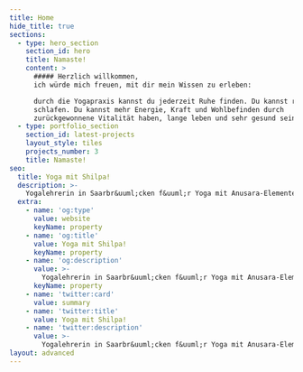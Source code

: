 ```yaml
---
title: Home
hide_title: true
sections:
  - type: hero_section
    section_id: hero
    title: Namaste!
    content: >
      ##### Herzlich willkommen,
      ich würde mich freuen, mit dir mein Wissen zu erleben:

      durch die Yogapraxis kannst du jederzeit Ruhe finden. Du kannst ruhig
      schlafen. Du kannst mehr Energie, Kraft und Wohlbefinden durch
      zurückgewonnene Vitalität haben, lange leben und sehr gesund sein.
  - type: portfolio_section
    section_id: latest-projects
    layout_style: tiles
    projects_number: 3
    title: Namaste!
seo:
  title: Yoga mit Shilpa!
  description: >-
    Yogalehrerin in Saarbr&uuml;cken f&uuml;r Yoga mit Anusara-Elementen, Hormonyoga, Yogatherapie. Gewinne durch Yoga an Ruhe, Kraft und Wohlbefinden.
  extra:
    - name: 'og:type'
      value: website
      keyName: property
    - name: 'og:title'
      value: Yoga mit Shilpa!
      keyName: property
    - name: 'og:description'
      value: >-
        Yogalehrerin in Saarbr&uuml;cken f&uuml;r Yoga mit Anusara-Elementen, Hormonyoga, Yogatherapie. Gewinne durch Yoga an Ruhe, Kraft und Wohlbefinden.
      keyName: property
    - name: 'twitter:card'
      value: summary
    - name: 'twitter:title'
      value: Yoga mit Shilpa!
    - name: 'twitter:description'
      value: >-
        Yogalehrerin in Saarbr&uuml;cken f&uuml;r Yoga mit Anusara-Elementen, Hormonyoga, Yogatherapie. Gewinne durch Yoga an Ruhe, Kraft und Wohlbefinden.
layout: advanced
---
```

